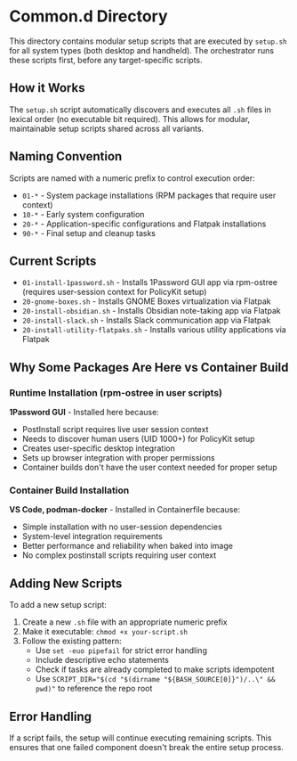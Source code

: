 # Common.d Directory

This directory contains modular setup scripts that are executed by `setup.sh` for all system types (both desktop and handheld). The orchestrator runs these scripts first, before any target-specific scripts.

## How it Works

The `setup.sh` script automatically discovers and executes all `.sh` files in lexical order (no executable bit required). This allows for modular, maintainable setup scripts shared across all variants.

## Naming Convention

Scripts are named with a numeric prefix to control execution order:

- `01-*` - System package installations (RPM packages that require user context)
- `10-*` - Early system configuration
- `20-*` - Application-specific configurations and Flatpak installations
- `90-*` - Final setup and cleanup tasks

## Current Scripts

- `01-install-1password.sh` - Installs 1Password GUI app via rpm-ostree (requires user-session context for PolicyKit setup)
- `20-gnome-boxes.sh` - Installs GNOME Boxes virtualization via Flatpak
- `20-install-obsidian.sh` - Installs Obsidian note-taking app via Flatpak
- `20-install-slack.sh` - Installs Slack communication app via Flatpak
- `20-install-utility-flatpaks.sh` - Installs various utility applications via Flatpak

## Why Some Packages Are Here vs Container Build

### Runtime Installation (rpm-ostree in user scripts)
**1Password GUI** - Installed here because:
- PostInstall script requires live user session context
- Needs to discover human users (UID 1000+) for PolicyKit setup
- Creates user-specific desktop integration
- Sets up browser integration with proper permissions
- Container builds don't have the user context needed for proper setup

### Container Build Installation
**VS Code, podman-docker** - Installed in Containerfile because:
- Simple installation with no user-session dependencies
- System-level integration requirements
- Better performance and reliability when baked into image
- No complex postinstall scripts requiring user context

## Adding New Scripts

To add a new setup script:

1. Create a new `.sh` file with an appropriate numeric prefix
2. Make it executable: `chmod +x your-script.sh`
3. Follow the existing pattern:
   - Use `set -euo pipefail` for strict error handling
   - Include descriptive echo statements
   - Check if tasks are already completed to make scripts idempotent
   - Use `SCRIPT_DIR="$(cd "$(dirname "${BASH_SOURCE[0]}")/..\" && pwd)"` to reference the repo root

## Error Handling

If a script fails, the setup will continue executing remaining scripts. This ensures that one failed component doesn't break the entire setup process.
